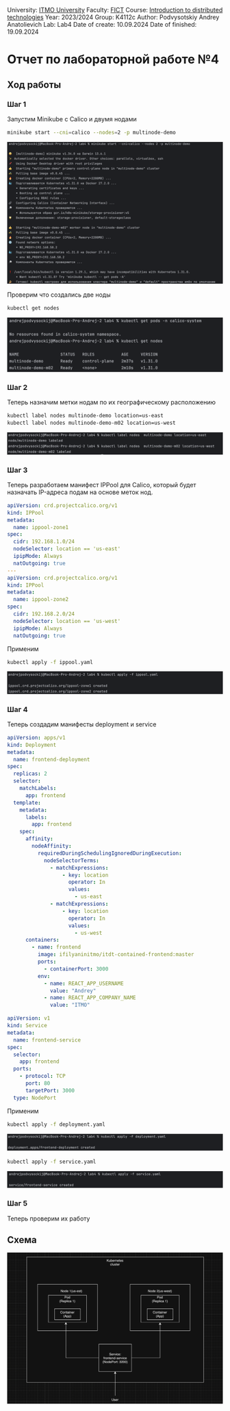 University: [ITMO University](https://itmo.ru/ru/)
Faculty: [FICT](https://fict.itmo.ru)
Course: [Introduction to distributed technologies](https://github.com/itmo-ict-faculty/introduction-to-distributed-technologies)
Year: 2023/2024
Group: K4112c
Author: Podvysotskiy Andrey Anatolievich
Lab: Lab4
Date of create: 10.09.2024
Date of finished: 19.09.2024

# Отчет по лабораторной работе №4

## Ход работы

### Шаг 1

Запустим Minikube с Calico и двумя нодами

```bash
minikube start --cni=calico --nodes=2 -p multinode-demo
```

![1](photoReport/1.png)

Проверим что создались две ноды

```bash
kubectl get nodes
```

![2](photoReport/2.png)

### Шаг 2

Теперь назначим метки нодам по их географическому расположению

```bash
kubectl label nodes multinode-demo location=us-east
kubectl label nodes multinode-demo-m02 location=us-west
```

![3](photoReport/3.png)

### Шаг 3

Теперь разработаем манифест IPPool для Calico, который будет назначать IP-адреса подам на основе меток нод.

```yaml
apiVersion: crd.projectcalico.org/v1
kind: IPPool
metadata:
  name: ippool-zone1
spec:
  cidr: 192.168.1.0/24
  nodeSelector: location == 'us-east'
  ipipMode: Always
  natOutgoing: true
---
apiVersion: crd.projectcalico.org/v1
kind: IPPool
metadata:
  name: ippool-zone2
spec:
  cidr: 192.168.2.0/24
  nodeSelector: location == 'us-west'
  ipipMode: Always
  natOutgoing: true

```

Применим

```bash
kubectl apply -f ippool.yaml
```

![4](photoReport/4.png)

### Шаг 4

Теперь создадим манифесты deployment и service

```yaml
apiVersion: apps/v1
kind: Deployment
metadata:
  name: frontend-deployment
spec:
  replicas: 2
  selector:
    matchLabels:
      app: frontend
  template:
    metadata:
      labels:
        app: frontend
    spec:
      affinity:
        nodeAffinity:
          requiredDuringSchedulingIgnoredDuringExecution:
            nodeSelectorTerms:
              - matchExpressions:
                  - key: location
                    operator: In
                    values:
                      - us-east
              - matchExpressions:
                  - key: location
                    operator: In
                    values:
                      - us-west
      containers:
        - name: frontend
          image: ifilyaninitmo/itdt-contained-frontend:master
          ports:
            - containerPort: 3000
          env:
            - name: REACT_APP_USERNAME
              value: "Andrey"
            - name: REACT_APP_COMPANY_NAME
              value: "ITMO"
```

```yaml
apiVersion: v1
kind: Service
metadata:
  name: frontend-service
spec:
  selector:
    app: frontend
  ports:
    - protocol: TCP
      port: 80
      targetPort: 3000
  type: NodePort
```

Применим

```bash
kubectl apply -f deployment.yaml
```

![5](photoReport/5.png)

```bash
kubectl apply -f service.yaml
```

![6](photoReport/6.png)

### Шаг 5

Теперь проверим их работу



## Схема

![diagram](diagram.png)